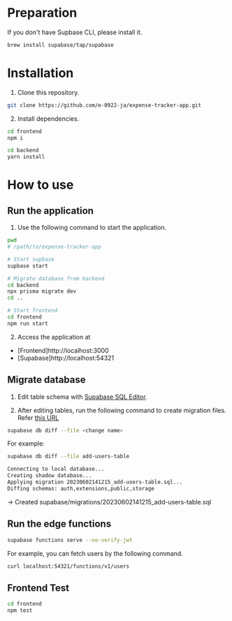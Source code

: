 # Preparation

If you don't have Supbase CLI, please install it.

```bash
brew install supabase/tap/supabase
```

# Installation

1. Clone this repository.

```bash
git clone https://github.com/e-0922-ja/expense-tracker-app.git
```

2. Install dependencies.

```bash
cd frontend
npm i

cd backend
yarn install
```

# How to use

## Run the application

1. Use the following command to start the application.

```bash
pwd
# /path/to/expense-tracker-app

# Start supbase
supbase start

# Migrate database from backend
cd backend
npx prisma migrate dev
cd ..

# Start frontend
cd frontend
npm run start
```

2. Access the application at

- [Frontend]http://localhost:3000
- [Supabase]http://localhost:54321

## Migrate database

1. Edit table schema with [Supabase SQL Editor](https://supabase.com/docs/guides/database/overview#the-sql-editor).

2. After editing tables, run the following command to create migration files. Refer [this URL](https://supabase.com/docs/reference/cli/supabase-db-diff)

```bash
supabase db diff --file <change name>
```

For example:

```bash
supabase db diff --file add-users-table

Connecting to local database...
Creating shadow database...
Applying migration 20230602141215_add-users-table.sql...
Diffing schemas: auth,extensions,public,storage
```

-> Created supabase/migrations/20230602141215_add-users-table.sql

## Run the edge functions

```bash
supabase functions serve --no-verify-jwt
```

For example, you can fetch users by the following command.

```bash
curl localhost:54321/functions/v1/users
```

## Frontend Test

```bash
cd frontend
npm test
```
